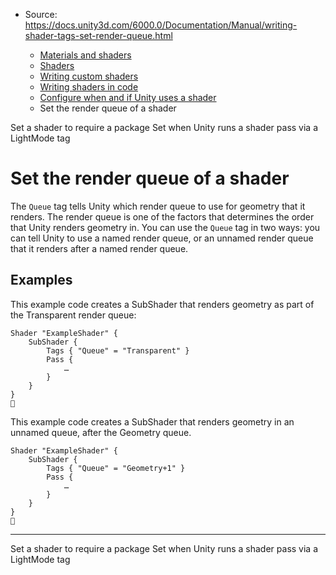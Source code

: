 * Source: https://docs.unity3d.com/6000.0/Documentation/Manual/writing-shader-tags-set-render-queue.html

  * [Materials and shaders](https://docs.unity3d.com/6000.0/Documentation/Manual/materials-and-shaders.html)
  * [Shaders](https://docs.unity3d.com/6000.0/Documentation/Manual/Shaders.html)
  * [Writing custom shaders](https://docs.unity3d.com/6000.0/Documentation/Manual/writing-custom-shaders.html)
  * [Writing shaders in code](https://docs.unity3d.com/6000.0/Documentation/Manual/shader-writing.html)
  * [Configure when and if Unity uses a shader](https://docs.unity3d.com/6000.0/Documentation/Manual/writing-shader-tags.html)
  * Set the render queue of a shader


[](https://docs.unity3d.com/6000.0/Documentation/Manual/writing-shader-tags-require-package.html)
Set a shader to require a package
[](https://docs.unity3d.com/6000.0/Documentation/Manual/writing-shader-tags-set-pass.html)
Set when Unity runs a shader pass via a LightMode tag
# Set the render queue of a shader
The `Queue` tag tells Unity which render queue to use for geometry that it renders. The render queue is one of the factors that determines the order that Unity renders geometry in.
You can use the `Queue` tag in two ways: you can tell Unity to use a named render queue, or an unnamed render queue that it renders after a named render queue.
## Examples
This example code creates a SubShader that renders geometry as part of the Transparent render queue:
```
Shader "ExampleShader" {
    SubShader {
        Tags { "Queue" = "Transparent" }
        Pass {
            …
        }
    }
}

```

This example code creates a SubShader that renders geometry in an unnamed queue, after the Geometry queue.
```
Shader "ExampleShader" {
    SubShader {
        Tags { "Queue" = "Geometry+1" }
        Pass {
            …
        }
    }
}

```

* * *
[](https://docs.unity3d.com/6000.0/Documentation/Manual/writing-shader-tags-require-package.html)
Set a shader to require a package
[](https://docs.unity3d.com/6000.0/Documentation/Manual/writing-shader-tags-set-pass.html)
Set when Unity runs a shader pass via a LightMode tag

